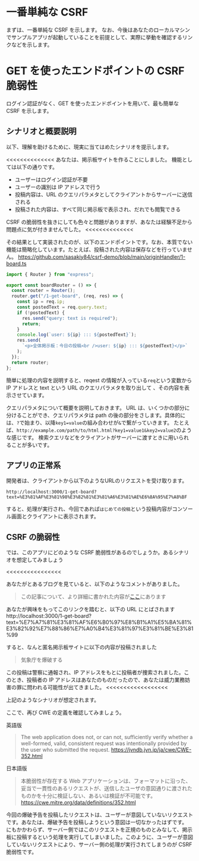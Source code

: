 # 一番単純な CSRF
まずは、一番単純な CSRF を示します。
なお、今後はあなたのローカルマシンでサンプルアプリが起動していることを前提として、実際に挙動を確認するリンクなどを示します。

# GET を使ったエンドポイントの CSRF 脆弱性
ログイン認証がなく、GET を使ったエンドポイントを用いて、最も簡単な CSRF を示します。

## シナリオと概要説明
以下、理解を助けるために、現実に当てはめたシナリオを提示します。

<<<<<<<<<<<<<<
あなたは、掲示板サイトを作ることにしました。
機能としては以下の通りです。
- ユーザーはログイン認証が不要
- ユーザーの識別は IP アドレスで行う
- 投稿内容は、URL のクエリパラメタとしてクライアントからサーバーに送信される
- 投稿された内容は、すべて同じ掲示板で表示され、だれでも閲覧できる

CSRF の脆弱性を抜きにしても色々と問題がありますが、あなたは経験不足から問題点に気が付きませんでした。
<<<<<<<<<<<<<<


その結果として実装されたのが、以下のエンドポイントです。なお、本質でない機能は簡略化しています。たとえば、投稿された内容は保存などを行っていません。
https://github.com/sasakiy84/csrf-demo/blob/main/originHandler/1-board.ts

```ts
import { Router } from "express";

export const boardRouter = () => {
  const router = Router();
  router.get("/1-get-board", (req, res) => {
    const ip = req.ip;
    const postedText = req.query.text;
    if (!postedText) {
      res.send("query: text is required");
      return;
    }
    console.log(`user: ${ip} ::: ${postedText}`);
    res.send(
      `<p>全体掲示板：今日の投稿<br />user: ${ip} ::: ${postedText}</p>`
    );
  });
  return router;
};
```

簡単に処理の内容を説明すると、reqest の情報が入っている`req`という変数から IP アドレスと text という URL のクエリパラメタを取り出して
、その内容を表示させています。

クエリパラメタについて概要を説明しておきます。
URL は、いくつかの部分に分けることができ、クエリパラメタは path の後の部分をさします。具体的には、`?`で始まり、以降`key1=value`の組み合わせが`&`で繋がっていきます。
たとえば、`http://example.com/path/to/html.html?key1=value1&key2=value2`のような感じです。
検索クエリなどをクライアントがサーバーに渡すときに用いられることが多いです。

## アプリの正常系
開発者は、クライアントから以下のようなURLのリクエストを受け取ります。
```
http://localhost:3000/1-get-board?text=%E3%81%AF%E3%81%98%E3%82%81%E3%81%A6%E3%81%AE%E6%8A%95%E7%A8%BF
```

すると、処理が実行され、今回であれば`はじめての投稿`という投稿内容がコンソール画面とクライアントに表示されます。

## CSRF の脆弱性
では、このアプリにどのような CSRF 脆弱性があるのでしょうか。あるシナリオを想定してみましょう

<<<<<<<<<<<<<<<<

あなたがとあるブログを見ていると、以下のようなコメントがありました。
> この記事について、より詳細に書かれた内容が[ここ](http://localhost:3000/1-get-board?text=%E7%A7%81%E3%81%AF%E6%B0%97%E8%B1%A1%E5%BA%81%E3%82%92%E7%88%86%E7%A0%B4%E3%81%97%E3%81%BE%E3%81%99)にあります

あなたが興味をもってこのリンクを踏むと、以下の URL にとばされます
http://localhost:3000/1-get-board?text=%E7%A7%81%E3%81%AF%E6%B0%97%E8%B1%A1%E5%BA%81%E3%82%92%E7%88%86%E7%A0%B4%E3%81%97%E3%81%BE%E3%81%99

すると、なんと匿名掲示板サイトに以下の内容が投稿されました
> 気象庁を爆破する

この投稿は警察に通報され、IP アドレスをもとに投稿者が捜索されました。このとき、投稿者の IP アドレスはあなたのものだったので、あなたは威力業務妨害の罪に問われる可能性が出てきました。
<<<<<<<<<<<<<<<<<<

上記のようなシナリオが想定されます。

ここで、再び CWE の定義を確認してみましょう。

英語版
> The web application does not, or can not, sufficiently verify whether a well-formed, valid, consistent request was intentionally provided by the user who submitted the request.
https://jvndb.jvn.jp/ja/cwe/CWE-352.html


日本語版
> 本脆弱性が存在する Web アプリケーションは、フォーマットに沿った、妥当で一貫性のあるリクエストが、送信したユーザの意図通りに渡されたものかを十分に検証しない、あるいは検証が不可能です。
https://cwe.mitre.org/data/definitions/352.html

今回の爆破予告を投稿したリクエストは、ユーザーが意図していないリクエストです。あなたは、爆破予告を投稿しようという意図は一切なかったはずです。
にもかかわらず、サーバー側ではこのリクエストを正規のものとみなして、掲示板に投稿するという処理を実行してしまいました。このように、ユーザーが意図していないリクエストにより、サーバー側の処理が実行されてしまうのが CSRF 脆弱性です。

